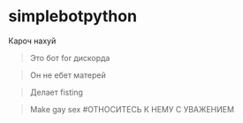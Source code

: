 # simplebotpython
Кароч нахуй
> Это бот for дискорда 

> Он не ебет матерей

> Делает fisting

> Make gay sex
#ОТНОСИТЕСЬ К НЕМУ С УВАЖЕНИЕМ
